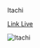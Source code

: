 Itachi

<a href="https://itachi.misterprada.com">Link Live</a>

<img alt="Itachi" src="https://github.com/MisterPrada/misterprada/assets/8146111/445f5d11-b672-46f5-a0dd-7635b4787efc"  />
